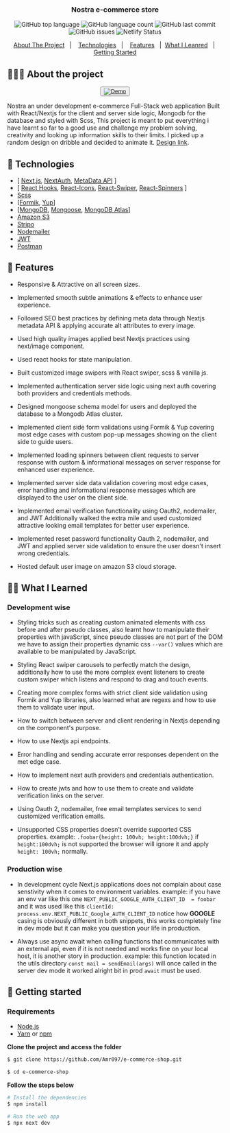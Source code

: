<h3 align="center">
   Nostra e-commerce store
</h3>

<p align="center"></p>

<p align="center">
  <img alt="GitHub top language" src="https://img.shields.io/github/languages/top/Amr097/e-commerce-shop">

  <img alt="GitHub language count" src="https://img.shields.io/github/languages/count/Amr097/e-commerce-shop">

  <img alt="GitHub last commit" src="https://img.shields.io/github/last-commit/Amr097/e-commerce-shop">

  <img alt="GitHub issues" src="https://img.shields.io/github/issues/Amr097/e-commerce-shop">

  <img alt="Netlify Status" src="https://api.netlify.com/api/v1/badges/52a12327-6ea4-4a38-ba1c-7befa180c1cb/deploy-status">
</p>

<p align="center">
  <a href="#-about-the-project">About The Project</a>&nbsp;&nbsp;&nbsp;|&nbsp;&nbsp;&nbsp;
  <a href="#-technologies">Technologies</a>&nbsp;&nbsp;&nbsp;|&nbsp;&nbsp;&nbsp;
   <a href="#-features">Features</a>&nbsp;&nbsp;&nbsp;|&nbsp;
   <a href="#-what-i-learned">What I Leanred</a>&nbsp;&nbsp;&nbsp;|&nbsp;
  <a href="#-getting-started">Getting Started</a>
  
</p>

## 👨🏻‍💻 About the project

<p align="center">
  <button><a href="https://nostra-shop.netlify.app/"><img alt="Demo" src="https://amr-blogging-app.s3.eu-central-1.amazonaws.com/demo.png" target="_blank"></img></a></button>
    
Nostra an under development e-commerce Full-Stack web application Built with React/Nextjs for the client and server side logic, Mongodb for the database and styled with Scss, This project is meant to put everything i have learnt so far to a good use and challenge my problem solving, creativity and looking up information skills to their limits. I picked up a random design on dribble and decided to animate it. [Design link](https://dribbble.com/shots/20743352-Fashion-E-commerce-Landing-Page).

## 🚀 Technologies

- [ [Next.js](), [NextAuth](), [MetaData API]() ]
- [ [React Hooks](), [React-Icons](), [React-Swiper](), [React-Spinners]() ]
- [Scss]()
- [[Formik](), [Yup]()]
- [[MongoDB](), [Mongoose](), [MongoDB Atlas]()]
- [Amazon S3]()
- [Stripo]()
- [Nodemailer]()
- [JWT]()
- [Postman]()

## 📜 Features

- Responsive & Attractive on all screen sizes.

- Implemented smooth subtle animations & effects to enhance user experience.

- Followed SEO best practices by defining meta data through Nextjs metadata API & applying accurate alt attributes to every image.

- Used high quality images applied best Nextjs practices using next/image component.

- Used react hooks for state manipulation.

- Built customized image swipers with React swiper, scss & vanilla js.

- Implemented authentication server side logic using next auth covering both providers and credentials methods.

- Designed mongoose schema model for users and deployed the database to a Mongodb Atlas cluster.

- Implemented client side form validations using Formik & Yup covering most edge cases with custom pop-up messages showing on the client side to guide users.

- Implemented loading spinners between client requests to server response with custom & informational messages on server response for enhanced user experience.

- Implemented server side data validation covering most edge cases, error handling and informational response messages which are displayed to the user on the client side.

- Implemented email verification functionality using Oauth2, nodemailer, and JWT Additionally walked the extra mile and used customized attractive looking email templates for better user experience.

- Implemented reset password functionality Oauth 2, nodemailer, and JWT and applied server side validation to ensure the user doesn't insert wrong credentials.

- Hosted default user image on amazon S3 cloud storage.

## ✍🏻 What I Learned

### Development wise

- Styling tricks such as creating custom animated elements with css before and after pseudo classes, also learnt how to manipulate their properties with javaScript, since pseudo classes are not part of the DOM we have to assign their properties dynamic css `--var()` values which are available to be manipulated by JavaScript.

- Styling React swiper carousels to perfectly match the design, additionally how to use the more complex event listeners to create custom swiper which listens and respond to drag and touch events.

- Creating more complex forms with strict client side validation using Formik and Yup libraries, also learned what are regexs and how to use them to validate user input.

- How to switch between server and client rendering in Nextjs depending on the component's purpose.

- How to use Nextjs api endpoints.

- Error handling and sending accurate error responses dependent on the met edge case.

- How to implement next auth providers and credentials authentication.

- How to create jwts and how to use them to create and validate verification links on the server.

- Using Oauth 2, nodemailer, free email templates services to send customized verification emails.

- Unsupported CSS properties doesn't override supported CSS properties. example: `.foobar{height: 100vh; height:100dvh;}` if `height:100dvh;` is not supported the browser will ignore it and apply `height: 100vh;` normally.

### Production wise

- In development cycle Next.js applications does not complain about case senstivity when it comes to environment variables. example: if you have an env var like this one `NEXT_PUBLIC_GOOGLE_AUTH_CLIENT_ID  = foobar` and it was used like this `clientId: process.env.NEXT_PUBLIC_Google_AUTH_CLIENT_ID` notice how **GOOGLE** casing is obviously different in both snippets, this works completely fine in dev mode but it can make you question your life in production.

- Always use async await when calling functions that communicates with an external api, even if it is not needed and works fine on your local host, it is another story in production. example: this function located in the utils directory `const mail = sendEmail(args)` will once called in the server dev mode it worked alright bit in prod `await` must be used.

## 🐢 Getting started

### Requirements

- [Node.js](https://nodejs.org/en/)
- [Yarn](https://classic.yarnpkg.com/) or [npm](https://www.npmjs.com/)

**Clone the project and access the folder**

```bash
$ git clone https://github.com/Amr097/e-commerce-shop.git

$ cd e-commerce-shop

```

**Follow the steps below**

```bash
# Install the dependencies
$ npm install

# Run the web app
$ npx next dev
```
